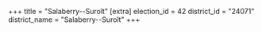 +++
title = "Salaberry--Suroît"
[extra]
election_id = 42
district_id = "24071"
district_name = "Salaberry--Suroît"
+++
